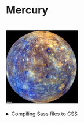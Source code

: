 # Mercury
<img src="mercury.jpg" height=200 align=center vspace=20 />
<details>
<summary>
Compiling Sass files to CSS
</summary>
The project's CSS (src/main/resources/static/css/main.css and src/main/resources/static/css/material.css) is compiled from the Sass components in src/main/sass.  
The compiled CSS is included in the repo so the steps below are only needed if you intend to make changes to any of the Sass components.

- Install the project's gem bundle in your local environment
	- install ruby if required
	- `gem install bundler`
	- `bundle install`
- Start compass from the project root
	- `compass watch`
- Compass will build a new copy of css/screen.css each time changes to a Sass component are detected. 
- By default the compiled CSS will be minified - you can override the output style while in development by using the --output-style and --force options as follows:
	- `compass watch --output-style expanded --force` 
</details>
